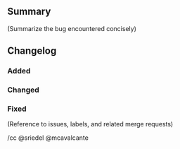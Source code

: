 ## Summary

(Summarize the bug encountered concisely)

## Changelog

### Added

### Changed

### Fixed

(Reference to issues, labels, and related merge requests)

/cc @sriedel @mcavalcante
